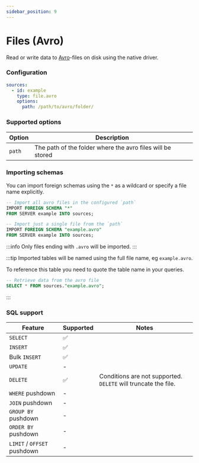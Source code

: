```yaml
---
sidebar_position: 9
---
```


# Files (Avro)

Read or write data to [Avro](https://avro.apache.org/)-files on disk using the native driver.

### Configuration

```yaml
sources:
  - id: example
    type: file.avro
    options:
      path: /path/to/avro/folder/
```

### Supported options

| Option | Description                                                |
| ------ | ---------------------------------------------------------- |
| `path` | The path of the folder where the avro files will be stored |

### Importing schemas

You can import foreign schemas using the `*` as a wildcard or specify a file name explicitly.

```sql
-- Import all avro files in the configured `path`
IMPORT FOREIGN SCHEMA "*"
FROM SERVER example INTO sources;

-- Import just a single file from the `path`
IMPORT FOREIGN SCHEMA "example.avro"
FROM SERVER example INTO sources;
```

:::info
Only files ending with `.avro` will be imported.
:::

:::tip
Imported tables will be named using the full file name, eg `example.avro`.

To reference this table you need to quote the table name in your queries.

```sql
-- Retrieve data from the avro file
SELECT * FROM sources."example.avro";
```

:::

### SQL support

| Feature                     | Supported | Notes                                                          |
| --------------------------- | --------- | -------------------------------------------------------------- |
| `SELECT`                    | ✅        |                                                                |
| `INSERT`                    | ✅        |                                                                |
| Bulk `INSERT`               | ✅        |                                                                |
| `UPDATE`                    | -         |                                                                |
| `DELETE`                    | ✅        | Conditions are not supported. `DELETE` will truncate the file. |
| `WHERE` pushdown            | -         |                                                                |
| `JOIN` pushdown             | -         |                                                                |
| `GROUP BY` pushdown         | -         |                                                                |
| `ORDER BY` pushdown         | -         |                                                                |
| `LIMIT` / `OFFSET` pushdown | -         |                                                                |
